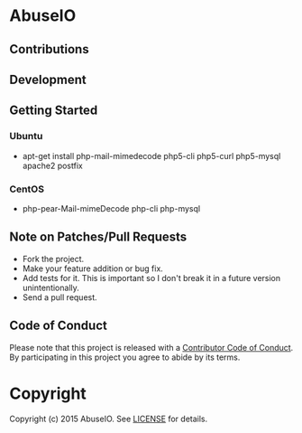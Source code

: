 # AbuseIO

## Contributions

## Development

## Getting Started

### Ubuntu

* apt-get install php-mail-mimedecode php5-cli php5-curl php5-mysql apache2 postfix

### CentOS

* php-pear-Mail-mimeDecode php-cli php-mysql

## Note on Patches/Pull Requests

 * Fork the project.
 * Make your feature addition or bug fix.
 * Add tests for it. This is important so I don't break it in a future version unintentionally.
 * Send a pull request. 

## Code of Conduct

Please note that this project is released with a [Contributor Code of Conduct](CODE_OF_CONDUCT.md). By participating in this project you agree to abide by its terms.

# Copyright

Copyright (c) 2015 AbuseIO. See [LICENSE](https://abuse.io/abuseio/abuseio/blob/master/LICENSE) for details.
